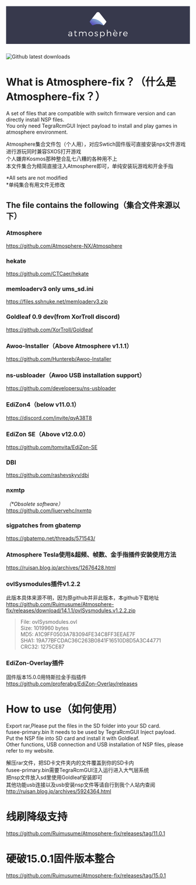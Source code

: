 ![Banner](https://github.com/Atmosphere-NX/Atmosphere/raw/master/img/banner.png?raw=true)
====
![Github latest downloads](https://img.shields.io/github/downloads/Ruimusume/Atmosphere-fix/total.svg)
# What is Atmosphere-fix？（什么是Atmosphere-fix？）
A set of files that are compatible with switch firmware version and can directly install NSP files.<br>
You only need TegraRcmGUI Inject payload to install and play games in atmosphere environment.

Atmosphere集合文件包（个人用），对应Swtich固件版可直接安装nps文件游戏进行游玩同时兼容SXOS打开游戏<br>
个人嫌弃Kosmos那种整合乱七八糟的各种用不上<br>
本文件集合为精简直接注入Atmosphere即可，单纯安装玩游戏和开金手指<br>

*All sets are not modified<br>
*单纯集合有用文件无修改

## The file contains the following（集合文件来源以下）
### Atmosphere
https://github.com/Atmosphere-NX/Atmosphere

### hekate
https://github.com/CTCaer/hekate

### memloaderv3 only ums_sd.ini
https://files.sshnuke.net/memloaderv3.zip

### Goldleaf 0.9 dev(from XorTroll discord)
https://github.com/XorTroll/Goldleaf

### Awoo-Installer（Above Atmosphere v1.1.1）
https://github.com/Huntereb/Awoo-Installer
### ns-usbloader（Awoo USB installation support）
https://github.com/developersu/ns-usbloader

### EdiZon4（below v11.0.1）
https://discord.com/invite/qyA38T8

### EdiZon SE（Above v12.0.0）
https://github.com/tomvita/EdiZon-SE

### DBI
https://github.com/rashevskyv/dbi

### nxmtp
<i>（*Obsolete software）</i><br>
https://github.com/liuervehc/nxmtp

### sigpatches from gbatemp
https://gbatemp.net/threads/571543/

### Atmosphere Tesla使用&超频、帧数、金手指插件安装使用方法
https://ruisan.blog.jp/archives/12676428.html

### ovlSysmodules插件v1.2.2
此版本具体来源不明，因为原github并非此版本，本github下载地址<br>
https://github.com/Ruimusume/Atmosphere-fix/releases/download/14.1.1/ovlSysmodules.v1.2.2.zip
> File: ovlSysmodules.ovl<br>
> Size: 1019960 bytes<br>
> MD5: A1C9FF0503A783094FE34C8FF3EEAE7F<br>
> SHA1: 19A77BFCDAC36C263B0841F16510D8D5A3C44771<br>
> CRC32: 1275CE87

### EdiZon-Overlay插件
固件版本15.0.0用特斯拉金手指插件<br>
https://github.com/proferabg/EdiZon-Overlay/releases

# How to use（如何使用）
Export rar,Please put the files in the SD folder into your SD card.<br>
fusee-primary.bin It needs to be used by TegraRcmGUI Inject payload.<br>
Put the NSP file into SD card and install it with Goldleaf.<br>
Other functions, USB connection and USB installation of NSP files, please refer to my website.

解压rar文件，把SD卡文件夹内的文件覆盖到你的SD卡内<br>
fusee-primary.bin需要TegraRcmGUI注入运行进入大气层系统<br>
把nsp文件放入sd里使用Goldleaf安装即可<br>
其他功能usb连接以及usb安装nsp文件等请自行到我个人站内查阅
http://ruisan.blog.jp/archives/5924364.html

# 线刷降级支持
https://github.com/Ruimusume/Atmosphere-fix/releases/tag/11.0.1

# 硬破15.0.1固件版本整合
https://github.com/Ruimusume/Atmosphere-fix/releases/tag/15.0.1

